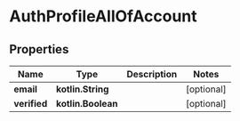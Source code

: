
# AuthProfileAllOfAccount

## Properties
Name | Type | Description | Notes
------------ | ------------- | ------------- | -------------
**email** | **kotlin.String** |  |  [optional]
**verified** | **kotlin.Boolean** |  |  [optional]



